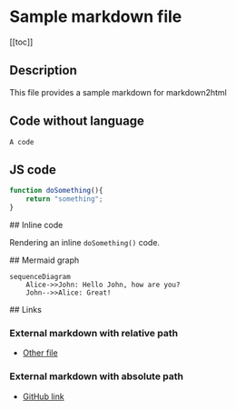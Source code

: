# Sample markdown file

[[toc]]

## Description

This file provides a sample markdown for markdown2html

## Code without language

```
A code
```

## JS code

```javascript
function doSomething(){
    return "something";
}
```

## Inline code

Rendering an inline `doSomething()` code.

## Mermaid graph

```mermaid
sequenceDiagram
    Alice->>John: Hello John, how are you?
    John-->>Alice: Great!
```

## Links

### External markdown with relative path

* [Other file](other-file.md)

### External markdown with absolute path

* [GitHub link](https://github.com/jquery/jquery/blob/master/README.md)
